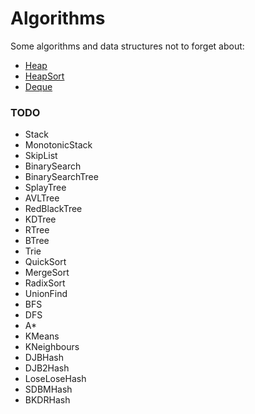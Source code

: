 # Algorithms
Some algorithms and data structures not to forget about:

- [Heap](https://github.com/iamaleko/algorithms/blob/main/src/lib/Heap.ts)
- [HeapSort](https://github.com/iamaleko/algorithms/blob/main/src/lib/HeapSort.ts)
- [Deque](https://github.com/iamaleko/algorithms/blob/main/src/lib/Deque.ts)

### TODO

- Stack
- MonotonicStack
- SkipList
- BinarySearch
- BinarySearchTree
- SplayTree
- AVLTree
- RedBlackTree
- KDTree
- RTree
- BTree
- Trie
- QuickSort
- MergeSort
- RadixSort
- UnionFind
- BFS
- DFS
- A*
- KMeans
- KNeighbours
- DJBHash
- DJB2Hash
- LoseLoseHash
- SDBMHash
- BKDRHash